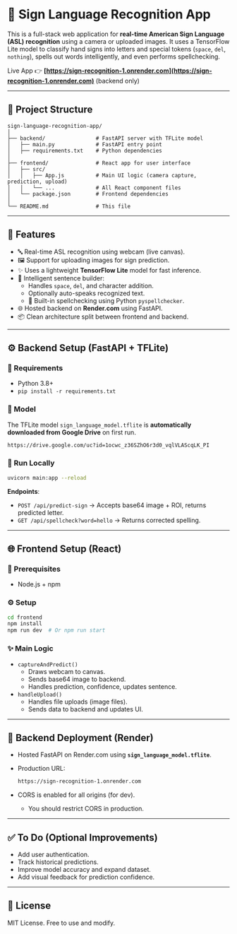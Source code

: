 # 🧠 Sign Language Recognition App

This is a full-stack web application for **real-time American Sign Language (ASL) recognition** using a camera or uploaded images. It uses a TensorFlow Lite model to classify hand signs into letters and special tokens (`space`, `del`, `nothing`), spells out words intelligently, and even performs spellchecking.

Live App 👉 **[https://sign-recognition-1.onrender.com](https://sign-recognition-1.onrender.com)** (backend only)

---

## 📁 Project Structure

```
sign-language-recognition-app/
│
├── backend/                # FastAPI server with TFLite model
│   ├── main.py             # FastAPI entry point
│   ├── requirements.txt    # Python dependencies
│
├── frontend/               # React app for user interface
│   ├── src/
│   │   ├── App.js          # Main UI logic (camera capture, prediction, upload)
│   │   └── ...             # All React component files
│   └── package.json        # Frontend dependencies
│
└── README.md               # This file
```

---

## 🚀 Features

- 🔤 Real-time ASL recognition using webcam (live canvas).
- 🖼️ Support for uploading images for sign prediction.
- ✨ Uses a lightweight **TensorFlow Lite** model for fast inference.
- 🧠 Intelligent sentence builder:
  - Handles `space`, `del`, and character addition.
  - Optionally auto-speaks recognized text.
  - 📝 Built-in spellchecking using Python `pyspellchecker`.
- 🌐 Hosted backend on **Render.com** using FastAPI.
- 📦 Clean architecture split between frontend and backend.

---

## ⚙️ Backend Setup (FastAPI + TFLite)

### 🔧 Requirements

- Python 3.8+
- `pip install -r requirements.txt`

### 🧠 Model

The TFLite model `sign_language_model.tflite` is **automatically downloaded from Google Drive** on first run.

```bash
https://drive.google.com/uc?id=1ocwc_z36SZhO6r3d0_vqlVLAScqLK_PI
```

### 🏃 Run Locally

```bash
uvicorn main:app --reload
```

**Endpoints**:

- `POST /api/predict-sign` → Accepts base64 image + ROI, returns predicted letter.
- `GET /api/spellcheck?word=hello` → Returns corrected spelling.

---

## 🌐 Frontend Setup (React)

### 🚧 Prerequisites

- Node.js + npm

### ⚙️ Setup

```bash
cd frontend
npm install
npm run dev  # Or npm run start
```

### ✨ Main Logic

- `captureAndPredict()`
  - Draws webcam to canvas.
  - Sends base64 image to backend.
  - Handles prediction, confidence, updates sentence.
- `handleUpload()`
  - Handles file uploads (image files).
  - Sends data to backend and updates UI.

---

## 🔗 Backend Deployment (Render)

- Hosted FastAPI on Render.com using **`sign_language_model.tflite`**.
- Production URL:
  
  ```bash
  https://sign-recognition-1.onrender.com
  ```

- CORS is enabled for all origins (for dev).
  - You should restrict CORS in production.

---

## ✅ To Do (Optional Improvements)

- Add user authentication.
- Track historical predictions.
- Improve model accuracy and expand dataset.
- Add visual feedback for prediction confidence.

---

## 📜 License

MIT License. Free to use and modify.